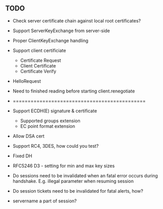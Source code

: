 ## TODO

- Check server certificate chain against local root certificates?

- Support ServerKeyExchange from server-side

- Proper ClientKeyExchange handling

- Support client certificiate
    - Certificate Request
    - Client Certificate
    - Certificate Verify

- HelloRequest
- Need to finished reading before starting client.renegotiate

- =============================================

- Support ECDH(E) signature & certificate
    - Supported groups extension
    - EC point format extension

- Allow DSA cert

- Support RC4, 3DES, how could you test?

- Fixed DH

- RFC5246 D3 - setting for min and max key sizes



- Do sessions need to be invalidated when an fatal error occurs during handshake. E.g. illegal parameter when resuming session
- Do session tickets need to be invalidated for fatal alerts, how?
- servername a part of session?
